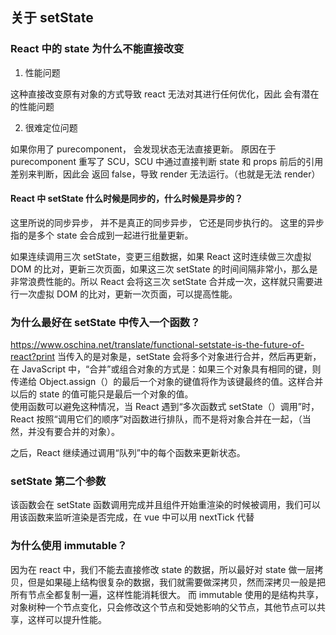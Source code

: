 ## 关于 setState

### React 中的 state 为什么不能直接改变

1. 性能问题

这种直接改变原有对象的方式导致 react 无法对其进行任何优化，因此
会有潜在的性能问题

2. 很难定位问题

如果你用了 purecomponent， 会发现状态无法直接更新。
原因在于 purecomponent 重写了 SCU，SCU 中通过直接判断 state 和 props 前后的引用差别来判断，因此会
返回 false，导致 render 无法运行。（也就是无法 render）

#### React 中 setState 什么时候是同步的，什么时候是异步的？

这里所说的同步异步， 并不是真正的同步异步， 它还是同步执行的。
这里的异步指的是多个 state 会合成到一起进行批量更新。

如果连续调用三次 setState，变更三组数据，如果 React 这时连续做三次虚拟 DOM 的比对，更新三次页面，如果这三次 setState 的时间间隔非常小，那么是非常浪费性能的。所以 React 会将这三次 setState 合并成一次，这样就只需要进行一次虚拟 DOM 的比对，更新一次页面，可以提高性能。

### 为什么最好在 setState 中传入一个函数？

https://www.oschina.net/translate/functional-setstate-is-the-future-of-react?print
当传入的是对象是，setState 会将多个对象进行合并，然后再更新，在 JavaScript 中，“合并”或组合对象的方式是：如果三个对象具有相同的键，则传递给 Object.assign（）的最后一个对象的键值将作为该键最终的值。这样合并以后的 state 的值可能只是最后一个对象的值。  
使用函数可以避免这种情况，当 React 遇到“多次函数式 setState（）调用”时，React 按照“调用它们的顺序”对函数进行排队，而不是将对象合并在一起，（当然，并没有要合并的对象）。

之后，React 继续通过调用“队列”中的每个函数来更新状态。

### setState 第二个参数

该函数会在 setState 函数调用完成并且组件开始重渲染的时候被调用，我们可以用该函数来监听渲染是否完成，在 vue 中可以用 nextTick 代替

### 为什么使用 immutable？

因为在 react 中，我们不能去直接修改 state 的数据，所以最好对 state 做一层拷贝，但是如果碰上结构很复杂的数据，我们就需要做深拷贝，然而深拷贝一般是把所有节点全都复制一遍，这样性能消耗很大。
而 immutable 使用的是结构共享，对象树种一个节点变化，只会修改这个节点和受她影响的父节点，其他节点可以共享，这样可以提升性能。

